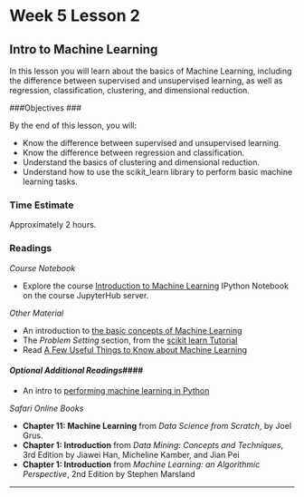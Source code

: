 # Week 5 Lesson 2 #
## Intro to Machine Learning ##

In this lesson you will learn about the basics of Machine Learning,
including the difference between supervised and unsupervised learning,
as well as regression, classification, clustering, and dimensional
reduction.

###Objectives ###

By the end of this lesson, you will:

- Know the difference between supervised and unsupervised learning.
- Know the difference between regression and classification.
- Understand the basics of clustering and dimensional reduction.
- Understand how to use the scikit_learn library to perform basic machine learning tasks.

### Time Estimate ###

Approximately 2 hours.

### Readings ####

_Course Notebook_
- Explore the course [Introduction to Machine Learning][intro2ml] IPython Notebook on the course JupyterHub server.

_Other Material_

- An introduction to [the basic concepts of Machine Learning](http://machinelearningmastery.com/basic-concepts-in-machine-learning/)
- The _Problem Setting_ section, from the [scikit learn Tutorial](http://scikit-learn.org/stable/tutorial/basic/tutorial.html#machine-learning-the-problem-setting)
- Read [A Few Useful Things to Know about Machine Learning](http://homes.cs.washington.edu/~pedrod/papers/cacm12.pdf)

#### *Optional Additional Readings*####

- An intro to [performing machine learning in Python](https://www.pythonprogramming.net/machine-learning-python-sklearn-intro/)

_Safari Online Books_

- **Chapter 11: Machine Learning** from _Data Science from Scratch_, by Joel Grus.
- **Chapter 1: Introduction** from _Data Mining: Concepts and Techniques_, 3rd Edition by Jiawei Han, Micheline Kamber, and Jian Pei
- **Chapter 1: Introduction** from _Machine Learning: an Algorithmic Perspective_, 2nd Edition by Stephen Marsland

-----

[intro2ml]: notebooks/intro2ml.ipynb
[uiucsf]: http://www.library.illinois.edu/proxy/go.php?url=http://proquest.safaribooksonline.com/?uicode=uiuc
